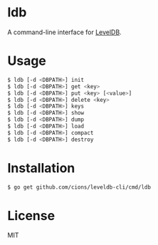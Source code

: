 # ldb

A command-line interface for [LevelDB](https://github.com/google/leveldb).

# Usage

```sh
$ ldb [-d <DBPATH>] init
$ ldb [-d <DBPATH>] get <key>
$ ldb [-d <DBPATH>] put <key> [<value>]
$ ldb [-d <DBPATH>] delete <key>
$ ldb [-d <DBPATH>] keys
$ ldb [-d <DBPATH>] show
$ ldb [-d <DBPATH>] dump
$ ldb [-d <DBPATH>] load
$ ldb [-d <DBPATH>] compact
$ ldb [-d <DBPATH>] destroy
```

# Installation

```sh
$ go get github.com/cions/leveldb-cli/cmd/ldb
```

# License

MIT
